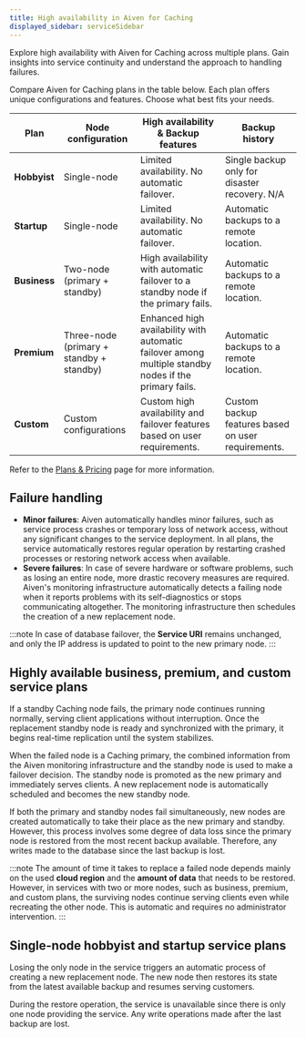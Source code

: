 ```yaml
---
title: High availability in Aiven for Caching
displayed_sidebar: serviceSidebar
---
```


Explore high availability with Aiven for Caching across multiple plans. Gain insights into service continuity and understand the approach to handling failures.

Compare Aiven for Caching plans in the table below. Each plan offers unique
configurations and features. Choose what best fits your needs.

| Plan         | Node configuration                       | High availability & Backup features                                                                   | Backup history                                     |
| ------------ | ---------------------------------------- | ----------------------------------------------------------------------------------------------------- | -------------------------------------------------- |
| **Hobbyist** | Single-node                              | Limited availability. No automatic failover.                                                          | Single backup only for disaster recovery. N/A      |
| **Startup**  | Single-node                              | Limited availability. No automatic failover.                                                          | Automatic backups to a remote location.            |
| **Business** | Two-node (primary + standby)             | High availability with automatic failover to a standby node if the primary fails.                     | Automatic backups to a remote location.            |
| **Premium**  | Three-node (primary + standby + standby) | Enhanced high availability with automatic failover among multiple standby nodes if the primary fails. | Automatic backups to a remote location.            |
| **Custom**   | Custom configurations                    | Custom high availability and failover features based on user requirements.                            | Custom backup features based on user requirements. |

Refer to the [Plans & Pricing](https://aiven.io/pricing?product=redis)
page for more information.

## Failure handling

-   **Minor failures**: Aiven automatically handles minor failures, such
    as service process crashes or temporary loss of network access,
    without any significant changes to the service deployment. In all
    plans, the service automatically restores regular operation by
    restarting crashed processes or restoring network access when
    available.
-   **Severe failures**: In case of severe hardware or software
    problems, such as losing an entire node, more drastic recovery
    measures are required. Aiven's monitoring infrastructure
    automatically detects a failing node when it reports problems with
    its self-diagnostics or stops communicating altogether. The
    monitoring infrastructure then schedules the creation of a new
    replacement node.

:::note
In case of database failover, the **Service URI** remains unchanged, and only the IP address
is updated to point to the new primary node.
:::

## Highly available business, premium, and custom service plans

If a standby Caching node fails, the primary node continues running
normally, serving client applications without interruption. Once the
replacement standby node is ready and synchronized with the primary, it
begins real-time replication until the system stabilizes.

When the failed node is a Caching primary, the combined information from
the Aiven monitoring infrastructure and the standby node is used to make
a failover decision. The standby node is promoted as the new primary and
immediately serves clients. A new replacement node is automatically
scheduled and becomes the new standby node.

If both the primary and standby nodes fail simultaneously, new nodes
are created automatically to take their place as the new primary and
standby. However, this process involves some degree of data loss since
the primary node is restored from the most recent backup available.
Therefore, any writes made to the database since the last backup is lost.

:::note
The amount of time it takes to replace a failed node depends mainly on
the used **cloud region** and the **amount of data** that needs to be
restored. However, in services with two or more nodes,
such as business, premium, and custom plans, the surviving nodes continue serving
clients even while recreating the other node. This is automatic and
requires no administrator intervention.
:::

## Single-node hobbyist and startup service plans

Losing the only node in the service triggers an automatic process of
creating a new replacement node. The new node then restores its state
from the latest available backup and resumes serving customers.

During the restore operation, the service is unavailable since there is only
one node providing the service. Any write operations made after the last backup are lost.
